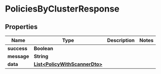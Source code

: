 # PoliciesByClusterResponse

## Properties
Name | Type | Description | Notes
------------ | ------------- | ------------- | -------------
**success** | **Boolean** |  | 
**message** | **String** |  | 
**data** | [**List&lt;PolicyWithScannerDto&gt;**](PolicyWithScannerDto.md) |  | 
